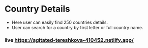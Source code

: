 # Country Details
* Here user can easily find 250 countries details.
* User can search for a country by first letter or full country name. 
### live <https://agitated-tereshkova-410452.netlify.app/>
